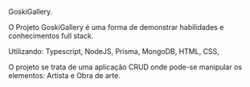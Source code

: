
GoskiGallery.

O Projeto GoskiGallery é uma forma de demonstrar habilidades e conhecimentos full stack.

Utilizando:
Typescript,
NodeJS,
Prisma,
MongoDB, 
HTML,
CSS,

O projeto se trata de uma aplicação CRUD onde pode-se manipular os elementos: Artista e Obra de arte.


